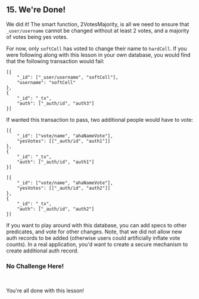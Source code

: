 ## 15. We're Done!

We did it! The smart function, 2VotesMajority, is all we need to ensure that `_user/username` cannot be changed without at least 2 votes, and a majority of votes being yes votes. 

For now, only `softCell` has voted to change their name to `hardCell`. If you were following along with this lesson in your own database, you would find that the following transaction would fail:

```
[{
    "_id": ["_user/username", "softCell"],
    "username": "softCell"
},
{
    "_id": "_tx",
    "auth": ["_auth/id", "auth3"]
}]
```

If wanted this transaction to pass, two additional people would have to vote:

```
[{
    "_id": ["vote/name", "ahaNameVote"],
    "yesVotes": [["_auth/id", "auth1"]]
},
{
    "_id": "_tx",
    "auth": ["_auth/id", "auth1"]
}]
```

```
[{
    "_id": ["vote/name", "ahaNameVote"],
    "yesVotes": [["_auth/id", "auth2"]]
},
{
    "_id": "_tx",
    "auth": ["_auth/id", "auth2"]
}]
```

If you want to play around with this database, you can add specs to other predicates, and vote for other changes. Note, that we did not allow new auth records to be added (otherwise users could artificially inflate vote counts). In a real application, you'd want to create a secure mechanism to create additional auth record. 

<div class="challenge">
<h3>No Challenge Here!</h3>
<br/>
<p>You're all done with this lesson!</p>
</div>
<br/>
<br/>
